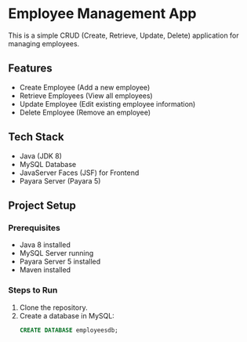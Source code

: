 # Employee Management App

This is a simple CRUD (Create, Retrieve, Update, Delete) application for managing employees.

## Features

- Create Employee (Add a new employee)
- Retrieve Employees (View all employees)
- Update Employee (Edit existing employee information)
- Delete Employee (Remove an employee)

## Tech Stack

- Java (JDK 8)
- MySQL Database
- JavaServer Faces (JSF) for Frontend
- Payara Server (Payara 5)

## Project Setup

### Prerequisites

- Java 8 installed
- MySQL Server running
- Payara Server 5 installed
- Maven installed

### Steps to Run

1. Clone the repository.
2. Create a database in MySQL:
   ```sql
   CREATE DATABASE employeesdb;
